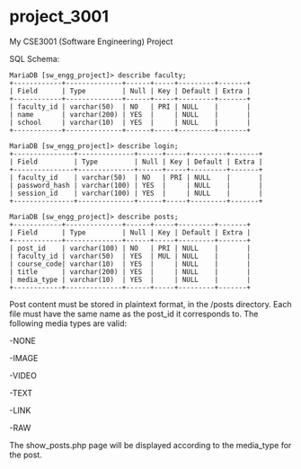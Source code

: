 # project_3001
My CSE3001 (Software Engineering) Project

SQL Schema:

    MariaDB [sw_engg_project]> describe faculty;
    +------------+--------------+------+-----+---------+-------+
    | Field      | Type         | Null | Key | Default | Extra |
    +------------+--------------+------+-----+---------+-------+
    | faculty_id | varchar(50)  | NO   | PRI | NULL    |       |
    | name       | varchar(200) | YES  |     | NULL    |       |
    | school     | varchar(10)  | YES  |     | NULL    |       |
    +------------+--------------+------+-----+---------+-------+

    MariaDB [sw_engg_project]> describe login;
    +---------------+--------------+------+-----+---------+-------+
    | Field         | Type         | Null | Key | Default | Extra |
    +---------------+--------------+------+-----+---------+-------+
    | faculty_id    | varchar(50)  | NO   | PRI | NULL    |       |
    | password_hash | varchar(100) | YES  |     | NULL    |       |
    | session_id    | varchar(100) | YES  |     | NULL    |       |
    +---------------+--------------+------+-----+---------+-------+

    MariaDB [sw_engg_project]> describe posts;
    +------------+--------------+------+-----+---------+-------+
    | Field      | Type         | Null | Key | Default | Extra |
    +------------+--------------+------+-----+---------+-------+
    | post_id    | varchar(100) | NO   | PRI | NULL    |       |
    | faculty_id | varchar(50)  | YES  | MUL | NULL    |       |
    | course_code| varchar(10)  | YES  |     | NULL    |       |
    | title      | varchar(200) | YES  |     | NULL    |       |
    | media_type | varchar(10)  | YES  |     | NULL    |       |
    +------------+--------------+------+-----+---------+-------+

Post content must be stored in plaintext format, in the /posts directory. Each file must have the same name as the post_id it corresponds to. The following media types are valid:

-NONE

-IMAGE

-VIDEO

-TEXT

-LINK

-RAW

The show\_posts.php page will be displayed according to the media\_type for the post.
